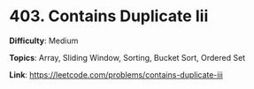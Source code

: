 # 403. Contains Duplicate Iii

**Difficulty**: Medium

**Topics**: Array, Sliding Window, Sorting, Bucket Sort, Ordered Set

**Link**: https://leetcode.com/problems/contains-duplicate-iii
